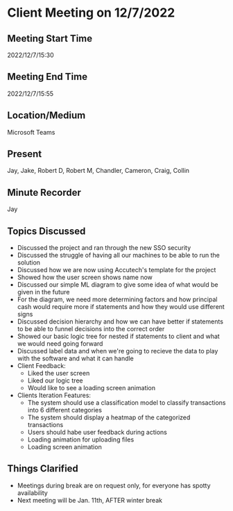 # Client Meeting on 12/7/2022

## Meeting Start Time

2022/12/7/15:30

## Meeting End Time

2022/12/7/15:55

## Location/Medium

Microsoft Teams

## Present

Jay, Jake, Robert D, Robert M, Chandler, Cameron, Craig, Collin

## Minute Recorder

Jay

## Topics Discussed

* Discussed the project and ran through the new SSO security
* Discussed the struggle of having all our machines to be able to run the solution
* Discussed how we are now using Accutech's template for the project
* Showed how the user screen shows name now
* Discussed our simple ML diagram to give some idea of what would be given in the future
* For the diagram, we need more determining factors and how principal cash would require more if statements and how they would use different signs
* Discussed decision hierarchy and how we can have better if statements to be able to funnel decisions into the correct order
* Showed our basic logic tree for nested if statements to client and what we would need going forward
* Discussed label data and when we're going to recieve the data to play with the software and what it can handle
* Client Feedback:
    * Liked the user screen
    * Liked our logic tree
    * Would like to see a loading screen animation
* Clients Iteration Features:
    * The system should use a classification model to classify transactions into 6 different categories
    * The system should display a heatmap of the categorized transactions
    * Users should habe user feedback during actions
    * Loading animation for uploading files
    * Loading screen animation

## Things Clarified

* Meetings during break are on request only, for everyone has spotty availability
* Next meeting will be Jan. 11th, AFTER winter break
